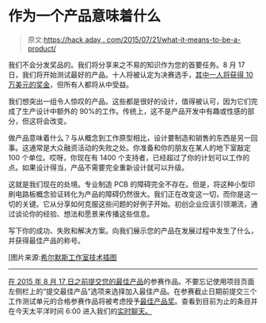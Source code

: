 # 作为一个产品意味着什么

> 原文:[https://hack aday . com/2015/07/21/what-it-means-to-be-a-product/](https://hackaday.com/2015/07/21/what-it-means-to-be-a-product/)

我们不会分发奖品的。我们将分享来之不易的知识作为您的首要任务。8 月 17 日，我们将开始测试最好的产品。十人将被认定为决赛选手，[其中一人将获得 10 万美元的奖金](https://hackaday.io/prize#BestProduct)，但所有人都将从中受益。

我们想突出一组令人惊叹的产品。这些都是很好的设计，值得被认可，因为它们完成了生产设计中额外的 90%的工作。传统上，这不是产品开发中有趣或性感的部分，但这将会改变。

做产品意味着什么？与从概念到工作原型相比，设计要制造和销售的东西是另一回事。这通常是大众融资活动的失败之处。你准备和你的朋友在某人的地下室敲定 100 个单位。哎呀，你现在有 1400 个支持者，已经超过了你的计划可以工作的点。如果设计得当，产品不需要完全重新设计就可以升级。

这就是我们现在的处境。专业制造 PCB 的障碍完全不存在。但是，将这种小型印刷电路板概念验证转化为产品的障碍仍然很大。我们正在改变这一切，而你是这一切的关键。它从分享如何克服这些问题的好例子开始。初创企业应该引领潮流，通过谈论你的经验、想法和愿景来传播这些信息。

写下你的成功、失败和解决方案。向我们展示您的产品在发展过程中发生了什么，并获得最佳产品的称号。

[图片来源:[希尔默斯工作室技术插图](http://www.hilmersstudios.com/sample/technical/oven-assembly)

* * *

[在 2015 年 8 月 17 日之前提交您的](http://hackaday.io/had2015)[最佳产品](https://hackaday.io/prize#BestProduct)的参赛作品。不要忘记使用项目页面左侧栏上的“提交最佳产品”选项来选择加入最佳产品。在参赛截止日期前提交三个工作测试单元的合格参赛作品将被考虑授予[最佳产品奖](https://hackaday.io/prize/details#BestProduct)。查看到目前为止的条目并在今天太平洋时间 6:00 进入我们的[实时聊天。](https://hackaday.io/event/6791-hackaday-prize-collaboratorium-4)